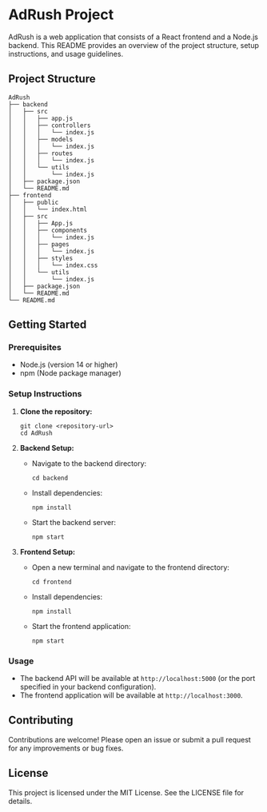# AdRush Project

AdRush is a web application that consists of a React frontend and a Node.js backend. This README provides an overview of the project structure, setup instructions, and usage guidelines.

## Project Structure

```
AdRush
├── backend
│   ├── src
│   │   ├── app.js
│   │   ├── controllers
│   │   │   └── index.js
│   │   ├── models
│   │   │   └── index.js
│   │   ├── routes
│   │   │   └── index.js
│   │   └── utils
│   │       └── index.js
│   ├── package.json
│   └── README.md
├── frontend
│   ├── public
│   │   └── index.html
│   ├── src
│   │   ├── App.js
│   │   ├── components
│   │   │   └── index.js
│   │   ├── pages
│   │   │   └── index.js
│   │   ├── styles
│   │   │   └── index.css
│   │   └── utils
│   │       └── index.js
│   ├── package.json
│   └── README.md
└── README.md
```

## Getting Started

### Prerequisites

- Node.js (version 14 or higher)
- npm (Node package manager)

### Setup Instructions

1. **Clone the repository:**

   ```
   git clone <repository-url>
   cd AdRush
   ```

2. **Backend Setup:**

   - Navigate to the backend directory:
     ```
     cd backend
     ```
   - Install dependencies:
     ```
     npm install
     ```
   - Start the backend server:
     ```
     npm start
     ```

3. **Frontend Setup:**

   - Open a new terminal and navigate to the frontend directory:
     ```
     cd frontend
     ```
   - Install dependencies:
     ```
     npm install
     ```
   - Start the frontend application:
     ```
     npm start
     ```

### Usage

- The backend API will be available at `http://localhost:5000` (or the port specified in your backend configuration).
- The frontend application will be available at `http://localhost:3000`.

## Contributing

Contributions are welcome! Please open an issue or submit a pull request for any improvements or bug fixes.

## License

This project is licensed under the MIT License. See the LICENSE file for details.
